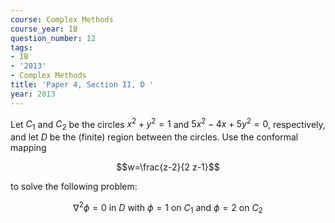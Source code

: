 ```yaml
---
course: Complex Methods
course_year: IB
question_number: 12
tags:
- IB
- '2013'
- Complex Methods
title: 'Paper 4, Section II, D '
year: 2013
---
```




Let $C_{1}$ and $C_{2}$ be the circles $x^{2}+y^{2}=1$ and $5 x^{2}-4 x+5 y^{2}=0$, respectively, and let $D$ be the (finite) region between the circles. Use the conformal mapping

$$w=\frac{z-2}{2 z-1}$$

to solve the following problem:

$$\nabla^{2} \phi=0 \text { in } D \text { with } \phi=1 \text { on } C_{1} \text { and } \phi=2 \text { on } C_{2}$$